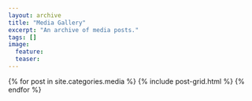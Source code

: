 ```yaml
---
layout: archive
title: "Media Gallery"
excerpt: "An archive of media posts."
tags: []
image:
  feature:
  teaser:
---
```


<div class="tiles">
{% for post in site.categories.media %}
  {% include post-grid.html %}
{% endfor %}
</div><!-- /.tiles -->
